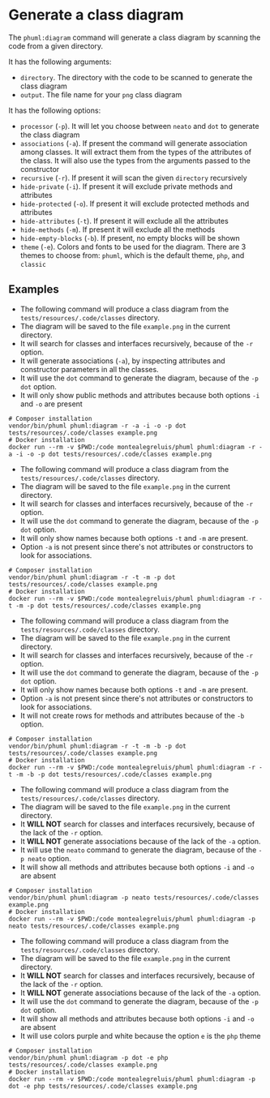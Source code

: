 # Generate a class diagram

The `phuml:diagram` command will generate a class diagram by scanning the code from a given directory.

It has the following arguments:

* `directory`. The directory with the code to be scanned to generate the class diagram
* `output`. The file name for your `png` class diagram

It has the following options:

* `processor` (`-p`). It will let you choose between `neato` and `dot` to generate the class diagram
* `associations` (`-a`). If present the command will generate association among classes.
  It will extract them from the types of the attributes of the class.
  It will also use the types from the arguments passed to the constructor
* `recursive` (`-r`). If present it will scan the given `directory` recursively
* `hide-private` (`-i`). If present it will exclude private methods and attributes
* `hide-protected` (`-o`). If present it will exclude protected methods and attributes
* `hide-attributes` (`-t`). If present it will exclude all the attributes
* `hide-methods` (`-m`). If present it will exclude all the methods
* `hide-empty-blocks` (`-b`). If present, no empty blocks will be shown
* `theme` (`-e`). Colors and fonts to be used for the diagram.
  There are 3 themes to choose from: `phuml`, which is the default theme, `php`, and `classic`

## Examples

* The following command will produce a class diagram from the `tests/resources/.code/classes` directory.
* The diagram will be saved to the file `example.png` in the current directory.
* It will search for classes and interfaces recursively, because of the `-r` option.
* It will generate associations (`-a`), by inspecting attributes and constructor parameters in all the classes.
* It will use the `dot` command to generate the diagram, because of the `-p dot` option.
* It will only show public methods and attributes because both options `-i` and `-o` are present

```
# Composer installation
vendor/bin/phuml phuml:diagram -r -a -i -o -p dot tests/resources/.code/classes example.png
# Docker installation
docker run --rm -v $PWD:/code montealegreluis/phuml phuml:diagram -r -a -i -o -p dot tests/resources/.code/classes example.png
```

* The following command will produce a class diagram from the `tests/resources/.code/classes` directory.
* The diagram will be saved to the file `example.png` in the current directory.
* It will search for classes and interfaces recursively, because of the `-r` option.
* It will use the `dot` command to generate the diagram, because of the `-p dot` option.
* It will only show names because both options `-t` and `-m` are present.
* Option `-a` is not present since there's not attributes or constructors to look for associations.

```
# Composer installation
vendor/bin/phuml phuml:diagram -r -t -m -p dot tests/resources/.code/classes example.png
# Docker installation
docker run --rm -v $PWD:/code montealegreluis/phuml phuml:diagram -r -t -m -p dot tests/resources/.code/classes example.png
```

* The following command will produce a class diagram from the `tests/resources/.code/classes` directory.
* The diagram will be saved to the file `example.png` in the current directory.
* It will search for classes and interfaces recursively, because of the `-r` option.
* It will use the `dot` command to generate the diagram, because of the `-p dot` option.
* It will only show names because both options `-t` and `-m` are present.
* Option `-a` is not present since there's not attributes or constructors to look for associations.
* It will not create rows for methods and attributes because of the `-b` option.

```
# Composer installation
vendor/bin/phuml phuml:diagram -r -t -m -b -p dot tests/resources/.code/classes example.png
# Docker installation
docker run --rm -v $PWD:/code montealegreluis/phuml phuml:diagram -r -t -m -b -p dot tests/resources/.code/classes example.png
```

* The following command will produce a class diagram from the `tests/resources/.code/classes` directory.
* The diagram will be saved to the file `example.png` in the current directory.
* It **WILL NOT** search for classes and interfaces recursively, because of the lack of the `-r` option.
* It **WILL NOT** generate associations because of the lack of the `-a` option.
* It will use the `neato` command to generate the diagram, because of the `-p neato` option.
* It will show all methods and attributes because both options `-i` and `-o` are absent

```
# Composer installation
vendor/bin/phuml phuml:diagram -p neato tests/resources/.code/classes example.png
# Docker installation
docker run --rm -v $PWD:/code montealegreluis/phuml phuml:diagram -p neato tests/resources/.code/classes example.png
```

* The following command will produce a class diagram from the `tests/resources/.code/classes` directory.
* The diagram will be saved to the file `example.png` in the current directory.
* It **WILL NOT** search for classes and interfaces recursively, because of the lack of the `-r` option.
* It **WILL NOT** generate associations because of the lack of the `-a` option.
* It will use the `dot` command to generate the diagram, because of the `-p dot` option.
* It will show all methods and attributes because both options `-i` and `-o` are absent
* It will use colors purple and white because the option `e` is the `php` theme

```
# Composer installation
vendor/bin/phuml phuml:diagram -p dot -e php tests/resources/.code/classes example.png
# Docker installation
docker run --rm -v $PWD:/code montealegreluis/phuml phuml:diagram -p dot -e php tests/resources/.code/classes example.png
```

